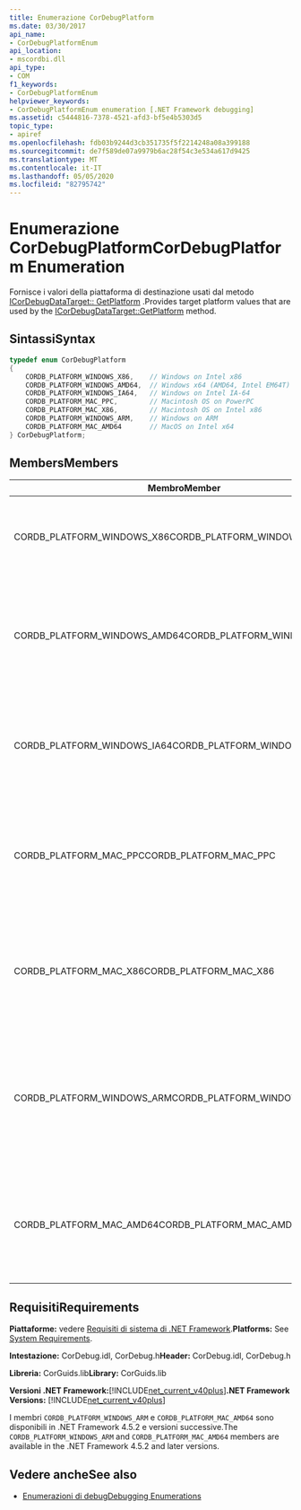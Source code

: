 ```yaml
---
title: Enumerazione CorDebugPlatform
ms.date: 03/30/2017
api_name:
- CorDebugPlatformEnum
api_location:
- mscordbi.dll
api_type:
- COM
f1_keywords:
- CorDebugPlatformEnum
helpviewer_keywords:
- CorDebugPlatformEnum enumeration [.NET Framework debugging]
ms.assetid: c5444816-7378-4521-afd3-bf5e4b5303d5
topic_type:
- apiref
ms.openlocfilehash: fdb03b9244d3cb351735f5f2214248a08a399188
ms.sourcegitcommit: de7f589de07a9979b6ac28f54c3e534a617d9425
ms.translationtype: MT
ms.contentlocale: it-IT
ms.lasthandoff: 05/05/2020
ms.locfileid: "82795742"
---
```

# <a name="cordebugplatform-enumeration"></a><span data-ttu-id="2b507-102">Enumerazione CorDebugPlatform</span><span class="sxs-lookup"><span data-stu-id="2b507-102">CorDebugPlatform Enumeration</span></span>
<span data-ttu-id="2b507-103">Fornisce i valori della piattaforma di destinazione usati dal metodo [ICorDebugDataTarget:: GetPlatform](icordebugdatatarget-getplatform-method.md) .</span><span class="sxs-lookup"><span data-stu-id="2b507-103">Provides target platform values that are used by the [ICorDebugDataTarget::GetPlatform](icordebugdatatarget-getplatform-method.md) method.</span></span>  
  
## <a name="syntax"></a><span data-ttu-id="2b507-104">Sintassi</span><span class="sxs-lookup"><span data-stu-id="2b507-104">Syntax</span></span>  
  
```cpp  
typedef enum CorDebugPlatform  
{  
    CORDB_PLATFORM_WINDOWS_X86,    // Windows on Intel x86  
    CORDB_PLATFORM_WINDOWS_AMD64,  // Windows x64 (AMD64, Intel EM64T)  
    CORDB_PLATFORM_WINDOWS_IA64,   // Windows on Intel IA-64  
    CORDB_PLATFORM_MAC_PPC,        // Macintosh OS on PowerPC  
    CORDB_PLATFORM_MAC_X86,        // Macintosh OS on Intel x86  
    CORDB_PLATFORM_WINDOWS_ARM,    // Windows on ARM  
    CORDB_PLATFORM_MAC_AMD64       // MacOS on Intel x64  
} CorDebugPlatform;  
```  
  
## <a name="members"></a><span data-ttu-id="2b507-105">Members</span><span class="sxs-lookup"><span data-stu-id="2b507-105">Members</span></span>  
  
|<span data-ttu-id="2b507-106">Membro</span><span class="sxs-lookup"><span data-stu-id="2b507-106">Member</span></span>|<span data-ttu-id="2b507-107">Description</span><span class="sxs-lookup"><span data-stu-id="2b507-107">Description</span></span>|  
|------------|-----------------|  
|<span data-ttu-id="2b507-108">CORDB_PLATFORM_WINDOWS_X86</span><span class="sxs-lookup"><span data-stu-id="2b507-108">CORDB_PLATFORM_WINDOWS_X86</span></span>|<span data-ttu-id="2b507-109">La piattaforma di destinazione è Windows in esecuzione su hardware Intel x86.</span><span class="sxs-lookup"><span data-stu-id="2b507-109">The target platform is Windows running on Intel x86 hardware.</span></span>|  
|<span data-ttu-id="2b507-110">CORDB_PLATFORM_WINDOWS_AMD64</span><span class="sxs-lookup"><span data-stu-id="2b507-110">CORDB_PLATFORM_WINDOWS_AMD64</span></span>|<span data-ttu-id="2b507-111">La piattaforma di destinazione è Windows a 64 bit in esecuzione su hardware AMD64 o Intel EM64T.</span><span class="sxs-lookup"><span data-stu-id="2b507-111">The target platform is 64 bit Windows running on AMD64 or Intel EM64T hardware.</span></span>|  
|<span data-ttu-id="2b507-112">CORDB_PLATFORM_WINDOWS_IA64</span><span class="sxs-lookup"><span data-stu-id="2b507-112">CORDB_PLATFORM_WINDOWS_IA64</span></span>|<span data-ttu-id="2b507-113">La piattaforma di destinazione è Windows a 32 bit in esecuzione su hardware Intel IA64.</span><span class="sxs-lookup"><span data-stu-id="2b507-113">The target platform is 32 bit Windows running on Intel IA-64 hardware.</span></span>|  
|<span data-ttu-id="2b507-114">CORDB_PLATFORM_MAC_PPC</span><span class="sxs-lookup"><span data-stu-id="2b507-114">CORDB_PLATFORM_MAC_PPC</span></span>|<span data-ttu-id="2b507-115">La piattaforma di destinazione è il sistema operativo Macintosh in esecuzione su hardware PowerPC.</span><span class="sxs-lookup"><span data-stu-id="2b507-115">The target platform is the Macintosh operating system running on PowerPC hardware.</span></span>|  
|<span data-ttu-id="2b507-116">CORDB_PLATFORM_MAC_X86</span><span class="sxs-lookup"><span data-stu-id="2b507-116">CORDB_PLATFORM_MAC_X86</span></span>|<span data-ttu-id="2b507-117">La piattaforma di destinazione è il sistema operativo Macintosh in esecuzione su hardware Intel x86.</span><span class="sxs-lookup"><span data-stu-id="2b507-117">The target platform is the Macintosh operating system running on Intel x86 hardware.</span></span>|  
|<span data-ttu-id="2b507-118">CORDB_PLATFORM_WINDOWS_ARM</span><span class="sxs-lookup"><span data-stu-id="2b507-118">CORDB_PLATFORM_WINDOWS_ARM</span></span>|<span data-ttu-id="2b507-119">La piattaforma di destinazione è il sistema operativo Macintosh in esecuzione su hardware ARM di Windows.</span><span class="sxs-lookup"><span data-stu-id="2b507-119">The target platform is the Macintosh operating system running on Windows ARM hardware.</span></span>|  
|<span data-ttu-id="2b507-120">CORDB_PLATFORM_MAC_AMD64</span><span class="sxs-lookup"><span data-stu-id="2b507-120">CORDB_PLATFORM_MAC_AMD64</span></span>|<span data-ttu-id="2b507-121">La piattaforma di destinazione è il sistema operativo Macintosh in esecuzione su hardware AMD64.</span><span class="sxs-lookup"><span data-stu-id="2b507-121">The target platform is the Macintosh operating system running on AMD64 hardware.</span></span>|  
  
## <a name="requirements"></a><span data-ttu-id="2b507-122">Requisiti</span><span class="sxs-lookup"><span data-stu-id="2b507-122">Requirements</span></span>  
 <span data-ttu-id="2b507-123">**Piattaforme:** vedere [Requisiti di sistema di .NET Framework](../../get-started/system-requirements.md).</span><span class="sxs-lookup"><span data-stu-id="2b507-123">**Platforms:** See [System Requirements](../../get-started/system-requirements.md).</span></span>  
  
 <span data-ttu-id="2b507-124">**Intestazione:** CorDebug.idl, CorDebug.h</span><span class="sxs-lookup"><span data-stu-id="2b507-124">**Header:** CorDebug.idl, CorDebug.h</span></span>  
  
 <span data-ttu-id="2b507-125">**Libreria:** CorGuids.lib</span><span class="sxs-lookup"><span data-stu-id="2b507-125">**Library:** CorGuids.lib</span></span>  
  
 <span data-ttu-id="2b507-126">**Versioni .NET Framework:**[!INCLUDE[net_current_v40plus](../../../../includes/net-current-v40plus-md.md)]</span><span class="sxs-lookup"><span data-stu-id="2b507-126">**.NET Framework Versions:** [!INCLUDE[net_current_v40plus](../../../../includes/net-current-v40plus-md.md)]</span></span>  
  
 <span data-ttu-id="2b507-127">I membri `CORDB_PLATFORM_WINDOWS_ARM` e `CORDB_PLATFORM_MAC_AMD64` sono disponibili in .NET Framework 4.5.2 e versioni successive.</span><span class="sxs-lookup"><span data-stu-id="2b507-127">The `CORDB_PLATFORM_WINDOWS_ARM` and `CORDB_PLATFORM_MAC_AMD64` members are available in the .NET Framework 4.5.2 and later versions.</span></span>  
  
## <a name="see-also"></a><span data-ttu-id="2b507-128">Vedere anche</span><span class="sxs-lookup"><span data-stu-id="2b507-128">See also</span></span>

- [<span data-ttu-id="2b507-129">Enumerazioni di debug</span><span class="sxs-lookup"><span data-stu-id="2b507-129">Debugging Enumerations</span></span>](debugging-enumerations.md)

